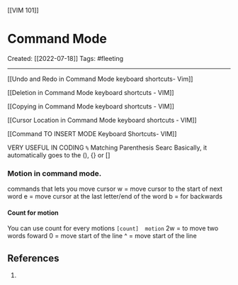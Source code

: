 [[VIM 101]]

# Command Mode
Created:  [[2022-07-18]]
Tags: #fleeting 

---
[[Undo and Redo in Command Mode keyboard shortcuts- Vim]]

[[Deletion in Command Mode keyboard shortcuts - VIM]]

[[Copying in Command Mode keyboard shortcuts - VIM]]

[[Cursor Location in Command Mode keyboard shortcuts - VIM]] 

[[Command TO INSERT MODE Keyboard Shortcuts- VIM]]






VERY USEFUL IN CODING
`%`
Matching Parenthesis Searc
Basically, it automatically goes to the (), {} or []

### Motion in command mode.
commands that lets you move cursor
w = move cursor to the start of next word
e = move cursor at the last letter/end of the word
b = for backwards

#### Count for motion 
You can use count for every motions
`[count]  motion`
2w = to move two words foward
0 = move start of the line 
^ = move start of the line












## References
1. 